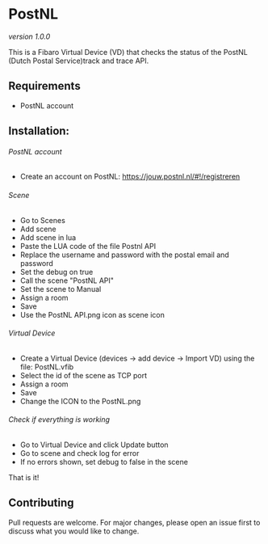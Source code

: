 # PostNL
*version 1.0.0*

This is a Fibaro Virtual Device (VD) that checks the status of the PostNL (Dutch Postal Service)track and trace API.

## Requirements
- PostNL account

## Installation:

###### PostNL account
  - Create an account on PostNL: https://jouw.postnl.nl/#!/registreren

###### Scene
  - Go to  Scenes
  - Add scene
  - Add scene in lua
  - Paste the LUA code of the file Postnl API
  - Replace the username and password with the postal email and password
  - Set the debug on true 
  - Call the scene "PostNL API"
  - Set the scene to Manual
  - Assign a room
  - Save
  - Use the PostNL API.png icon as scene icon

###### Virtual Device
  - Create a Virtual Device (devices -> add device -> Import VD) using the file: PostNL.vfib
  - Select the id of the scene as TCP port
  - Assign a room
  - Save
 -  Change the ICON to the PostNL.png

###### Check if everything is working
  - Go to Virtual Device and click Update button
  - Go to scene and check log for error
  - If no errors shown, set debug to false in the scene

That is it!

## Contributing
Pull requests are welcome. For major changes, please open an issue first to discuss what you would like to change.
